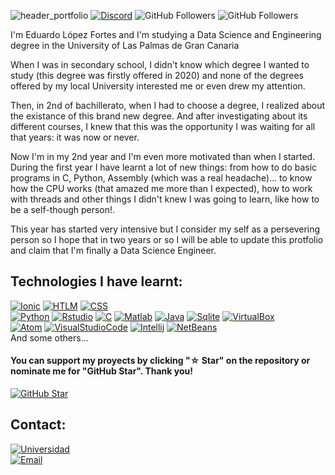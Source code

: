 ![header_portfolio](https://user-images.githubusercontent.com/114089684/199796454-4da622ec-d728-4ab9-8c04-05b4cda823b3.PNG)
[![Discord](https://img.shields.io/discord/768278151435386900?style=social&label=Discord&logo=discord)](https://discord.gg/2Pmvq2nHta)
![GitHub Followers](https://img.shields.io/github/followers/eduardolfULPGC2003?style=social)
![GitHub Followers](https://img.shields.io/github/stars/eduardolfULPGC2003?style=social)

I'm Eduardo López Fortes and I'm studying a Data Science and Engineering degree in the University of Las Palmas de Gran Canaria

When I was in secondary school, I didn't know which degree I wanted to study (this degree was firstly offered in 2020) and none of the degrees offered by my local University interested me or even drew my attention.

Then, in 2nd of bachillerato, when I had to choose a degree, I realized about the existance of this brand new degree. And after investigating about its different courses, I knew that this was the opportunity I was waiting for all that years: it was now or never.

Now I'm in my 2nd year and I'm even more motivated than when I started. During the first year I have learnt a lot of new things: from how to do basic programs in C, Python, Assembly (which was a real headache)... to know how the CPU works (that amazed me more than I expected), how to work with threads and other things I didn't knew I was going to learn, like how to be a self-though person!. 

This year has started very intensive but I consider my self as a persevering person so I hope that in two years or so I will be able to update this protfolio and claim that I'm finally a Data Science Engineer.

## Technologies I have learnt:
[![Ionic](https://img.shields.io/badge/Ionic_Framework-999999?style=for-the-badge&logo=ionic&logoColor=white&labelColor=101010)]()
[![HTLM](https://img.shields.io/badge/HTML-FA7343?style=for-the-badge&logo=html5&logoColor=white&labelColor=101010)]()
[![CSS](https://img.shields.io/badge/CSS-1575F9?style=for-the-badge&logo=css3&logoColor=white&labelColor=101010)]()
</br>
[![Python](https://img.shields.io/badge/Python-3DDC84?style=for-the-badge&logo=python&logoColor=white&labelColor=101010)]()
[![Rstudio](https://img.shields.io/badge/R-0095D5?style=for-the-badge&logo=r&logoColor=white&labelColor=101010)]()
[![C](https://img.shields.io/badge/C-3DDC84?style=for-the-badge&logo=c&logoColor=white&labelColor=101010)]()
[![Matlab](https://img.shields.io/badge/Matlab-007396?style=for-the-badge&labelColor=101010)]()
[![Java](https://img.shields.io/badge/Java-F7DF1E?style=for-the-badge&labelColor=101010)]()
[![Sqlite](https://img.shields.io/badge/SQlite-4285F4?style=for-the-badge&logo=sqlite&logoColor=white&labelColor=101010)]()
[![VirtualBox](https://img.shields.io/badge/VirtualBox-FFCA28?style=for-the-badge&logo=virtualbox&logoColor=white&labelColor=101010)]()
</br>
[![Atom](https://img.shields.io/badge/Atom-339933?style=for-the-badge&logo=atom&logoColor=white&labelColor=101010)]()
[![VisualStudioCode](https://img.shields.io/badge/Visual_Studio_Code-47A248?style=for-the-badge&logo=visual-studio-code&logoColor=white&labelColor=101010)]()
[![Intellij](https://img.shields.io/badge/Intellij-4479A1?style=for-the-badge&logo=intellij-idea&logoColor=white&labelColor=101010)]()
[![NetBeans](https://img.shields.io/badge/NetBeans-FA7343?style=for-the-badge&logo=apache-netbeans-ide&logoColor=white&labelColor=101010)]()
</br>
And some others...


#### You can support my proyects by clicking "☆ Star" on the repository or nominate me for "GitHub Star". Thank you!

[![GitHub Star](https://img.shields.io/badge/GitHub-Nominar_a_star-yellow?style=for-the-badge&logo=github&logoColor=white&labelColor=101010)](https://stars.github.com/nominate/)


## Contact:

[![Universidad](https://img.shields.io/badge/ULPGC-orange?style=for-the-badge&logo=dev.to&logoColor=white&labelColor=101010)](https://mypublicinbox.com/mouredev)
</br>
[![Email](https://img.shields.io/badge/eduardo.lopez108@alu.ulpgc.es-Corporative_email-D14836?style=for-the-badge&logo=Microsoft+Outlook&logoColor=white&labelColor=101010)](mailto:eduardo.lopez108@alu.ulpgc.es)
